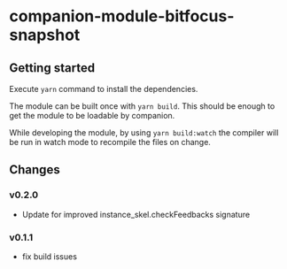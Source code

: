 # companion-module-bitfocus-snapshot

## Getting started

Execute `yarn` command to install the dependencies.

The module can be built once with `yarn build`. This should be enough to get the module to be loadable by companion.

While developing the module, by using `yarn build:watch` the compiler will be run in watch mode to recompile the files on change.

## Changes

### v0.2.0

- Update for improved instance_skel.checkFeedbacks signature

### v0.1.1

- fix build issues
